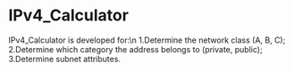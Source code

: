 # IPv4_Calculator

IPv4_Calculator is developed for:\n
1.Determine the network class (A, B, C);
2.Determine which category the address belongs to (private, public);
3.Determine subnet attributes.
